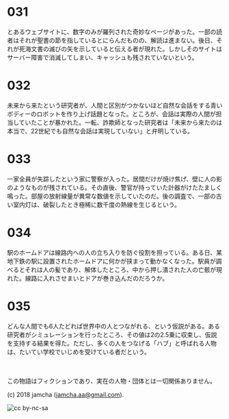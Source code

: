# 031

とあるウェブサイトに、数字のみが羅列された奇妙なページがあった。一部の読者はそれが聖書の節を指しているとにらんだものの、解読は進まない。後日、それが死海文書の滅びの矢を示していると伝える者が現れた。しかしそのサイトはサーバー障害で消滅してしまい、キャッシュも残されていないという。  

# 032

未来から来たという研究者が、人間と区別がつかないほど自然な会話をする青いボディーのロボットを作り上げ話題となった。ところが、会話は実際の人間が担当していたことが暴かれた。一転、詐欺師となった研究者は「未来から来たのは本当で、22世紀でも自然な会話は実現していない」と弁明している。  

# 033

一家全員が失踪したという家に警察が入った。居間だけが焼け焦げ、壁に人の影のようなものが残されている。その直後、警官が持っていた計器がけたたましく鳴った。部屋の放射線量が異常な数値を示していたのだ。後の調査で、一部の古い室内灯は、破裂したとき極稀に数千度の熱線を生じるという。  

# 034

駅のホームドアは線路内への人の立ち入りを防ぐ役割を担っている。ある日、某地下鉄の駅に設置されたホームドアに何かが挟まって動かなくなった。駅員が調べるとそれは人の髪であり、解体したところ、中から押し潰された人の亡骸が現れた。線路に入れさせまいとドアが巻き込んだのだろうか。  

# 035

どんな人間でも6人たどれば世界中の人とつながれる、という仮説がある。ある研究者がシミュレーションを行ったところ、その値は2の2.5乗に収束し、仮説を支持する結果を得た。ただし、多くの人をつなげる「ハブ」と呼ばれる人物は、たいてい学校でいじめを受けている者だという。  

<br>  
<br>  
この物語はフィクションであり、実在の人物・団体とは一切関係ありません。  

(c) 2018 jamcha (jamcha.aa@gmail.com).  

![cc by-nc-sa](https://i.creativecommons.org/l/by-nc-sa/4.0/88x31.png)
